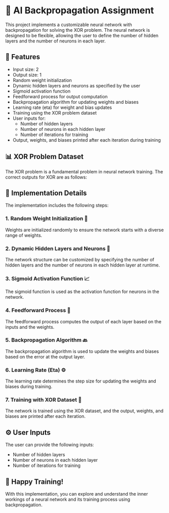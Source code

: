 # 🔬 AI Backpropagation Assignment

This project implements a customizable neural network with backpropagation for solving the XOR problem. The neural network is designed to be flexible, allowing the user to define the number of hidden layers and the number of neurons in each layer.

## 🚀 Features

- Input size: 2
- Output size: 1
- Random weight initialization
- Dynamic hidden layers and neurons as specified by the user
- Sigmoid activation function
- Feedforward process for output computation
- Backpropagation algorithm for updating weights and biases
- Learning rate (eta) for weight and bias updates
- Training using the XOR problem dataset
- User inputs for:
    - Number of hidden layers
    - Number of neurons in each hidden layer
    - Number of iterations for training
- Output, weights, and biases printed after each iteration during training

## 📊 XOR Problem Dataset

The XOR problem is a fundamental problem in neural network training. The correct outputs for XOR are as follows:


## 🔧 Implementation Details

The implementation includes the following steps:

### 1. Random Weight Initialization 🌟

Weights are initialized randomly to ensure the network starts with a diverse range of weights.

### 2. Dynamic Hidden Layers and Neurons 🔄

The network structure can be customized by specifying the number of hidden layers and the number of neurons in each hidden layer at runtime.

### 3. Sigmoid Activation Function 📈

The sigmoid function is used as the activation function for neurons in the network.

### 4. Feedforward Process 🚀

The feedforward process computes the output of each layer based on the inputs and the weights.

### 5. Backpropagation Algorithm 🔙

The backpropagation algorithm is used to update the weights and biases based on the error at the output layer.

### 6. Learning Rate (Eta) ⚙️

The learning rate determines the step size for updating the weights and biases during training.

### 7. Training with XOR Dataset 🧠

The network is trained using the XOR dataset, and the output, weights, and biases are printed after each iteration.

## ⚙️ User Inputs

The user can provide the following inputs:

- Number of hidden layers
- Number of neurons in each hidden layer
- Number of iterations for training

## 🎉 Happy Training!

With this implementation, you can explore and understand the inner workings of a neural network and its training process using backpropagation.
